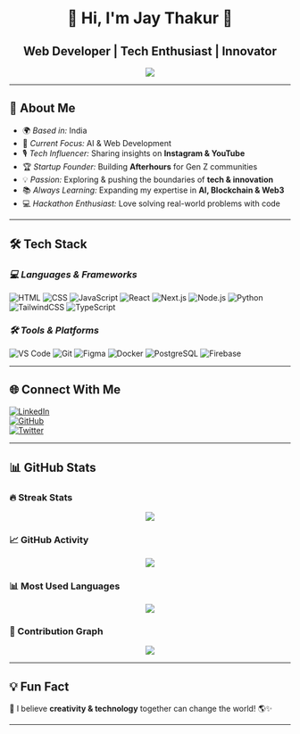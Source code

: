 <div align="center">
  <h1>🚀 Hi, I'm Jay Thakur 👋</h1>
  <h2>Web Developer | Tech Enthusiast | Innovator</h2>
</div>

<p align="center">
  <img src="https://readme-typing-svg.herokuapp.com?font=Fira+Code&pause=1000&color=4EFDED&center=true&vCenter=true&width=500&lines=Web+Dev+%7C+UI%2FUX+%7C+JavaScript+%7C+AI%2FML;Software+Developer+%7C+Tech+Influencer;Always+building+something+new!+%F0%9F%9A%80" />
</p>

---

## 🚀 About Me  

- 🌍 *Based in:* India  
- 🎯 *Current Focus:* AI & Web Development  
- 🎙 *Tech Influencer:* Sharing insights on **Instagram & YouTube**  
- 🏆 *Startup Founder:* Building **Afterhours** for Gen Z communities  
- 💡 *Passion:* Exploring & pushing the boundaries of **tech & innovation**  
- 📚 *Always Learning:* Expanding my expertise in **AI, Blockchain & Web3**  
- 💻 *Hackathon Enthusiast:* Love solving real-world problems with code  

---

## 🛠 Tech Stack  

### *💻 Languages & Frameworks*
![HTML](https://img.shields.io/badge/HTML5-E34F26?style=flat-square&logo=html5&logoColor=white)
![CSS](https://img.shields.io/badge/CSS3-1572B6?style=flat-square&logo=css3&logoColor=white)
![JavaScript](https://img.shields.io/badge/JavaScript-F7DF1E?style=flat-square&logo=javascript&logoColor=black)
![React](https://img.shields.io/badge/React-61DAFB?style=flat-square&logo=react&logoColor=black)
![Next.js](https://img.shields.io/badge/Next.js-000000?style=flat-square&logo=next.js&logoColor=white)
![Node.js](https://img.shields.io/badge/Node.js-339933?style=flat-square&logo=node.js&logoColor=white)
![Python](https://img.shields.io/badge/Python-3776AB?style=flat-square&logo=python&logoColor=white)
![TailwindCSS](https://img.shields.io/badge/TailwindCSS-38B2AC?style=flat-square&logo=tailwind-css&logoColor=white)
![TypeScript](https://img.shields.io/badge/TypeScript-007ACC?style=flat-square&logo=typescript&logoColor=white)

### *🛠 Tools & Platforms*
![VS Code](https://img.shields.io/badge/VS_Code-007ACC?style=flat-square&logo=visual-studio-code&logoColor=white)
![Git](https://img.shields.io/badge/Git-F05032?style=flat-square&logo=git&logoColor=white)
![Figma](https://img.shields.io/badge/Figma-F24E1E?style=flat-square&logo=figma&logoColor=white)
![Docker](https://img.shields.io/badge/Docker-2496ED?style=flat-square&logo=docker&logoColor=white)
![PostgreSQL](https://img.shields.io/badge/PostgreSQL-336791?style=flat-square&logo=postgresql&logoColor=white)
![Firebase](https://img.shields.io/badge/Firebase-FFCA28?style=flat-square&logo=firebase&logoColor=white)

---

## 🌐 Connect With Me  

[![LinkedIn](https://img.shields.io/badge/LinkedIn-%230077B5.svg?style=flat-square&logo=linkedin&logoColor=white)](https://www.linkedin.com/in/jay-thakur308)  
[![GitHub](https://img.shields.io/badge/GitHub-181717?style=flat-square&logo=github&logoColor=white)](https://github.com/Deadbhaiya)  
[![Twitter](https://img.shields.io/badge/Twitter-1DA1F2?style=flat-square&logo=twitter&logoColor=white)](https://twitter.com/your_handle)  

---

## 📊 GitHub Stats  

### 🔥 Streak Stats  
<p align="center">
  <img src="https://github-readme-streak-stats.herokuapp.com/?user=Deadbhaiya&theme=dark&hide_border=false" />
</p>

### 📈 GitHub Activity  
<p align="center">
  <img src="https://github-readme-stats.vercel.app/api?username=Deadbhaiya&theme=dark&hide_border=false&include_all_commits=true&count_private=true" />
</p>

### 📊 Most Used Languages  
<p align="center">
  <img src="https://github-readme-stats.vercel.app/api/top-langs/?username=Deadbhaiya&theme=dark&hide_border=false&include_all_commits=true&count_private=true&layout=compact" />
</p>

### 🚀 Contribution Graph  
<p align="center">
  <img src="https://github-readme-activity-graph.cyclic.app/graph?username=Deadbhaiya&theme=dracula&hide_border=true&area=true" />
</p>

---

## 💡 Fun Fact  
🔹 I believe **creativity & technology** together can change the world! 🌎✨  

---

<!-- Proudly created by Jay Thakur ❤ -->
